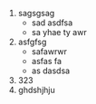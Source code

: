 1. sagsgsag
   * sad asdfsa
   * sa yhae ty awr
2. asfgfsg
    * safawrwr
    * asfas fa
    * as dasdsa
3. 323
4. ghdshjhju
